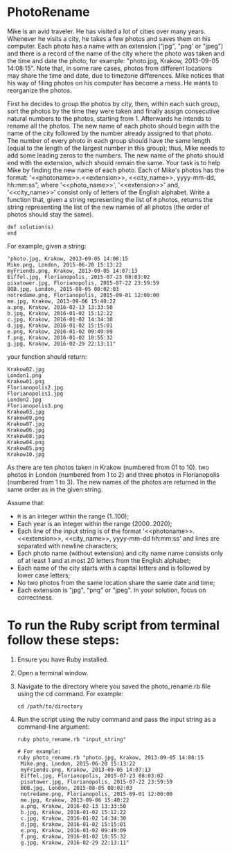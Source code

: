 # PhotoRename

Mike is an avid traveler. He has visited a lot of cities over many years.
Whenever he visits a city, he takes a few photos and saves them on his
computer. Each photo has a name with an extension ("jpg", "png' or "jpeg")
and there is a record of the name of the city where the photo was taken and
the time and date the photo; for example: "photo.jpg, Krakow, 2013-09-05
14:08:15". Note that, in some rare cases, photos from different locations
may share the time and date, due to timezone differences. Mike notices that
his way of filing photos on his computer has become a mess. He wants to
reorganize the photos.

First he decides to group the photos by city, then, within each such group,
sort the photos by the time they were taken and finally assign consecutive
natural numbers to the photos, starting from 1. Afterwards he intends to
rename all the photos. The new name of each photo should begin with the
name of the city followed by the number already assigned to that photo. The
number of every photo in each group should have the same length (equal to
the length of the largest number in this group); thus, Mike needs to add
some leading zeros to the numbers. The new name of the photo should end
with the extension, which should remain the same. Your task is to help Mike
by finding the new name of each photo. Each of Mike's photos has the
format: '<\<photoname>>.<\<extension>>, <<city_name>>, yyyy-mm-dd,
hh:mm:ss", where '<<photo_name>>', '<\<extension>>' and, '<<city_name>>'
consist only of letters of the English alphabet.
Write a function that, given a string representing the list of `M` photos,
returns the string representing the list of the new names of all photos
(the order of photos should stay the same).

```
def solution(s)
end
```

For example, given a string:
```
"photo.jpg, Krakow, 2013-09-05 14:08:15
Mike.png, London, 2015-06-20 15:13:22
myFriends.png, Krakow, 2013-09-05 14:07:13
Eiffel.jpg, Florianopolis, 2015-07-23 08:03:02
pisatower.jpg, Florianopolis, 2015-07-22 23:59:59
BOB.jpg, London, 2015-08-05 00:02:03
notredame.png, Florianopolis, 2015-09-01 12:00:00
me.jpg, Krakow, 2013-09-06 15:40:22
a.png, Krakow, 2016-02-13 13:33:50
b.jpg, Krakow, 2016-01-02 15:12:22
c.jpg, Krakow, 2016-01-02 14:34:30
d.jpg, Krakow, 2016-01-02 15:15:01
e.png, Krakow, 2016-01-02 09:49:09
f.png, Krakow, 2016-01-02 10:55:32
g.jpg, Krakow, 2016-02-29 22:13:11"
```
your function should return:
```
Krakow02.jpg
London1.png
Krakow01.png
Florianopolis2.jpg
Florianopolis1.jpg
London2.jpg
Florianopolis3.png
Krakow03.jpg
Krakow09.png
Krakow07.jpg
Krakow06.jpg
Krakow08.jpg
Krakow04.png
Krakow05.png
Krakow10.jpg
```

As there are ten photos taken in Krakow (numbered from 01 to 10). two
photos in London (numbered from 1 to 2) and three photos in Florianopolis
(numbered from 1 to 3). The new names of the photos are returned in the
same order as in the given string.

Assume that:
* `M` is an integer within the range (1..100);
* Each year is an integer within the range (2000..2020);
* Each line of the input string is of the format
'<\<photoname>>.<\<extension>>, <<city_name>>, yyyy-mm-dd hh:mm:ss' and
lines are separated with newline characters;
* Each photo name (without extension) and city name
name consists only of at least 1 and at most 20 letters from the English
alphabet;
* Each name of the city starts with a capital letters and is followed by
lower case letters;
* No two photos from the same location share the same date and time;
* Each extension is "jpg", "png" or "jpeg". In your solution, focus on
correctness.


# To run the Ruby script from terminal follow these steps:
1. Ensure you have Ruby installed.
2. Open a terminal window.
3. Navigate to the directory where you saved the photo_rename.rb file using the cd command. For example:
   
   ```
   cd /path/to/directory
   ```
4. Run the script using the ruby command and pass the input string as a command-line argument:
   
   ```
   ruby photo_rename.rb "input_string"

   # For example:
   ruby photo_rename.rb "photo.jpg, Krakow, 2013-09-05 14:08:15
    Mike.png, London, 2015-06-20 15:13:22
    myFriends.png, Krakow, 2013-09-05 14:07:13
    Eiffel.jpg, Florianopolis, 2015-07-23 08:03:02
    pisatower.jpg, Florianopolis, 2015-07-22 23:59:59
    BOB.jpg, London, 2015-08-05 00:02:03
    notredame.png, Florianopolis, 2015-09-01 12:00:00
    me.jpg, Krakow, 2013-09-06 15:40:22
    a.png, Krakow, 2016-02-13 13:33:50
    b.jpg, Krakow, 2016-01-02 15:12:22
    c.jpg, Krakow, 2016-01-02 14:34:30
    d.jpg, Krakow, 2016-01-02 15:15:01
    e.png, Krakow, 2016-01-02 09:49:09
    f.png, Krakow, 2016-01-02 10:55:32
    g.jpg, Krakow, 2016-02-29 22:13:11"

   ```
   
